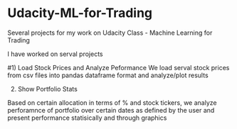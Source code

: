 # Udacity-ML-for-Trading
Several projects for my work on Udacity Class - Machine Learning for Trading

I have worked on serval projects

#1) Load Stock Prices and Analyze Peformance
We load serval stock prices from csv files into pandas dataframe format and analyze/plot results

2) Show Portfolio Stats

Based on certain allocation in terms of % and stock tickers, we analyze perforamnce of portfolio over certain dates as defined by the user and
present performance statisically and through graphics
